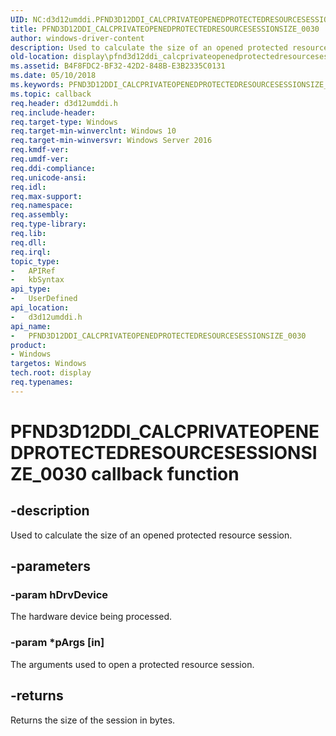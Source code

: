 ```yaml
---
UID: NC:d3d12umddi.PFND3D12DDI_CALCPRIVATEOPENEDPROTECTEDRESOURCESESSIONSIZE_0030
title: PFND3D12DDI_CALCPRIVATEOPENEDPROTECTEDRESOURCESESSIONSIZE_0030
author: windows-driver-content
description: Used to calculate the size of an opened protected resource session.
old-location: display\pfnd3d12ddi_calcprivateopenedprotectedresourcesessionsize_0030.htm
ms.assetid: B4F8FDC2-BF32-42D2-848B-E3B2335C0131
ms.date: 05/10/2018
ms.keywords: PFND3D12DDI_CALCPRIVATEOPENEDPROTECTEDRESOURCESESSIONSIZE_0030, PFND3D12DDI_CALCPRIVATEOPENEDPROTECTEDRESOURCESESSIONSIZE_0030 entry, PFND3D12DDI_CALCPRIVATEOPENEDPROTECTEDRESOURCESESSIONSIZE_0030 entry point [Display Devices], d3d12umddi/PFND3D12DDI_CALCPRIVATEOPENEDPROTECTEDRESOURCESESSIONSIZE_0030, display.pfnd3d12ddi_calcprivateopenedprotectedresourcesessionsize_0030
ms.topic: callback
req.header: d3d12umddi.h
req.include-header: 
req.target-type: Windows
req.target-min-winverclnt: Windows 10
req.target-min-winversvr: Windows Server 2016
req.kmdf-ver: 
req.umdf-ver: 
req.ddi-compliance: 
req.unicode-ansi: 
req.idl: 
req.max-support: 
req.namespace: 
req.assembly: 
req.type-library: 
req.lib: 
req.dll: 
req.irql: 
topic_type:
-	APIRef
-	kbSyntax
api_type:
-	UserDefined
api_location:
-	d3d12umddi.h
api_name:
-	PFND3D12DDI_CALCPRIVATEOPENEDPROTECTEDRESOURCESESSIONSIZE_0030
product:
- Windows
targetos: Windows
tech.root: display
req.typenames: 
---
```


# PFND3D12DDI_CALCPRIVATEOPENEDPROTECTEDRESOURCESESSIONSIZE_0030 callback function


## -description


Used to calculate the size of an opened protected resource session.


## -parameters




### -param hDrvDevice

The hardware device being processed.


### -param *pArgs [in]

The arguments used to open a protected resource session.


## -returns



Returns the size of the session in bytes.




